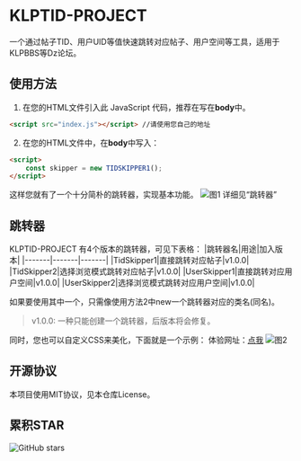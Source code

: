 # KLPTID-PROJECT
一个通过帖子TID、用户UID等值快速跳转对应帖子、用户空间等工具，适用于KLPBBS等Dz论坛。

## 使用方法
1. 在您的HTML文件引入此 JavaScript 代码，推荐在写在**body**中。
```html
<script src="index.js"></script> //请使用您自己的地址
```
2. 在您的HTML文件中，在**body**中写入：
```html
<script>
    const skipper = new TIDSKIPPER1();
</script>
```
这样您就有了一个十分简朴的跳转器，实现基本功能。
![图1](https://tikolu.net/i/ftxqe)
详细见“跳转器”

## 跳转器
KLPTID-PROJECT 有4个版本的跳转器，可见下表格：
|跳转器名|用途|加入版本|
|-------|-------|-------|
|TidSkipper1|直接跳转对应帖子|v1.0.0|
|TidSkipper2|选择浏览模式跳转对应帖子|v1.0.0|
|UserSkipper1|直接跳转对应用户空间|v1.0.0|
|UserSkipper2|选择浏览模式跳转对应用户空间|v1.0.0|

如果要使用其中一个，只需像使用方法2中new一个跳转器对应的类名(同名)。
> v1.0.0: 一种只能创建一个跳转器，后版本将会修复。

同时，您也可以自定义CSS来美化，下面就是一个示例：
体验网址：[点我](https://klp-xkjt.github.io/KLPTIDJS/)
![图2](https://tikolu.net/i/cbtfz)

## 开源协议
本项目使用MIT协议，见本仓库License。

## 累积STAR
![GitHub stars](https://img.shields.io/github/stars/klp-xkjt/KLPTID-PROJECT)
